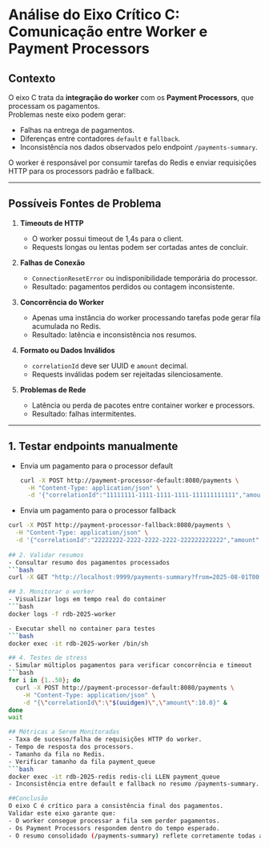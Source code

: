 # Análise do Eixo Crítico C: Comunicação entre Worker e Payment Processors

## Contexto
O eixo C trata da **integração do worker** com os **Payment Processors**, que processam os pagamentos.  
Problemas neste eixo podem gerar:

- Falhas na entrega de pagamentos.
- Diferenças entre contadores `default` e `fallback`.
- Inconsistência nos dados observados pelo endpoint `/payments-summary`.

O worker é responsável por consumir tarefas do Redis e enviar requisições HTTP para os processors padrão e fallback.

---

## Possíveis Fontes de Problema

1. **Timeouts de HTTP**
   - O worker possui timeout de 1,4s para o client.
   - Requests longas ou lentas podem ser cortadas antes de concluir.
   
2. **Falhas de Conexão**
   - `ConnectionResetError` ou indisponibilidade temporária do processor.
   - Resultado: pagamentos perdidos ou contagem inconsistente.

3. **Concorrência do Worker**
   - Apenas uma instância do worker processando tarefas pode gerar fila acumulada no Redis.
   - Resultado: latência e inconsistência nos resumos.

4. **Formato ou Dados Inválidos**
   - `correlationId` deve ser UUID e `amount` decimal.
   - Requests inválidas podem ser rejeitadas silenciosamente.

5. **Problemas de Rede**
   - Latência ou perda de pacotes entre container worker e processors.
   - Resultado: falhas intermitentes.

---

## 1. Testar endpoints manualmente
- Envia um pagamento para o processor default
  ```bash
  curl -X POST http://payment-processor-default:8080/payments \
    -H "Content-Type: application/json" \
    -d '{"correlationId":"11111111-1111-1111-1111-111111111111","amount":19.90}'
-  Envia um pagamento para o processor fallback
  ```bash
  curl -X POST http://payment-processor-fallback:8080/payments \
    -H "Content-Type: application/json" \
    -d '{"correlationId":"22222222-2222-2222-2222-222222222222","amount":9.90}'
    
## 2. Validar resumos
- Consultar resumo dos pagamentos processados
  ```bash
  curl -X GET "http://localhost:9999/payments-summary?from=2025-08-01T00:00:00Z&to=2025-08-15T23:59:59Z"

## 3. Monitorar o worker
- Visualizar logs em tempo real do container
  ```bash
  docker logs -f rdb-2025-worker

- Executar shell no container para testes
  ```bash
  docker exec -it rdb-2025-worker /bin/sh

## 4. Testes de stress
- Simular múltiplos pagamentos para verificar concorrência e timeout
  ```bash
  for i in {1..50}; do
    curl -X POST http://payment-processor-default:8080/payments \
      -H "Content-Type: application/json" \
      -d "{\"correlationId\":\"$(uuidgen)\",\"amount\":10.0}" &
  done
  wait

## Métricas a Serem Monitoradas
- Taxa de sucesso/falha de requisições HTTP do worker.
- Tempo de resposta dos processors.
- Tamanho da fila no Redis.
- Verificar tamanho da fila payment_queue
  ```bash
  docker exec -it rdb-2025-redis redis-cli LLEN payment_queue
- Inconsistência entre default e fallback no resumo /payments-summary.

##Conclusão
O eixo C é crítico para a consistência final dos pagamentos.
Validar este eixo garante que:
- O worker consegue processar a fila sem perder pagamentos.
- Os Payment Processors respondem dentro do tempo esperado.
- O resumo consolidado (/payments-summary) reflete corretamente todas as operações.